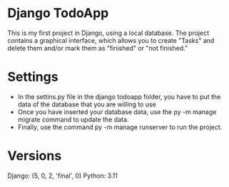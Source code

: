 # Django TodoApp
This is my first project in Django, using a local database. 
The project contains a graphical interface,
which allows you to create "Tasks" and delete them and/or mark them as "finished" or "not finished."

# Settings
- In the settins.py file in the django todoapp folder, you have to put the data of the database that you are willing to use
- Once you have inserted your database data, use the py -m manage migrate command to update the data.
- Finally, use the command py -m manage runserver to run the project.


# Versions
Django: (5, 0, 2, 'final', 0)
Python: 3.11
